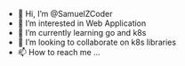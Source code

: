- 👋 Hi, I’m @SamuelZCoder
- 👀 I’m interested in Web Application
- 🌱 I’m currently learning go and k8s
- 💞️ I’m looking to collaborate on k8s libraries
- 📫 How to reach me ...

<!---
SamuelZCoder/SamuelZCoder is a ✨ special ✨ repository because its `README.md` (this file) appears on your GitHub profile.
You can click the Preview link to take a look at your changes.
--->
